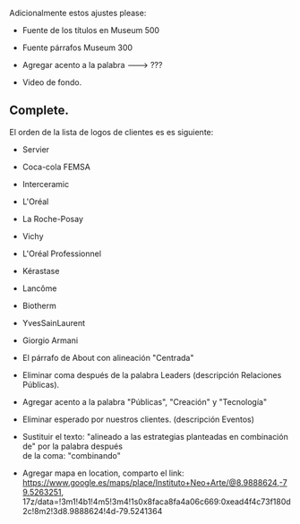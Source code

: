 Adicionalmente estos ajustes please:

   * Fuente de los títulos en Museum 500
   * Fuente párrafos Museum 300
   * Agregar acento a la palabra ---> ???
   
   * Video de fondo. 
    ​

## Complete.

El orden de la lista de logos de clientes es es siguiente:

   * Servier
   * Coca-cola FEMSA  
   * Interceramic
   * L'Oréal   
   * La Roche-Posay
   * Vichy
   * L'Oréal Professionnel
   * Kérastase
   * Lancôme
   * Biotherm
   * YvesSainLaurent
   * Giorgio Armani

   * El párrafo de About con alineación "Centrada"
   * Eliminar coma después de la palabra Leaders (descripción Relaciones Públicas).
   * Agregar acento a la palabra "Públicas", "Creación" y "Tecnología"
   * Eliminar esperado por nuestros clientes. (descripción Eventos)
   * Sustituir el texto: "alineado a las estrategias planteadas en combinación de" por la palabra después   
     de la coma: "combinando"

  * ​Agregar mapa en location, comparto el link: https://www.google.es/maps/place/Instituto+Neo+Arte/@8.9888624,-79.5263251,  17z/data=!3m1!4b1!4m5!3m4!1s0x8faca8fa4a06c669:0xead4f4c73f180d2c!8m2!3d8.9888624!4d-79.5241364 